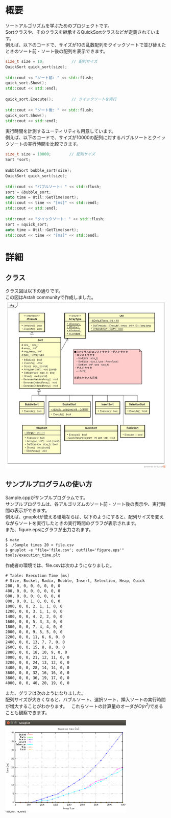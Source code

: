 # 概要
ソートアルゴリズムを学ぶためのプロジェクトです。  
Sortクラスや、そのクラスを継承するQuickSortクラスなどが定義されています。  
例えば、以下のコードで、サイズが10の乱数配列をクイックソートで並び替えたときのソート前・ソート後の配列を表示できます。
```c++
size_t size = 10;            // 配列サイズ
QuickSort quick_sort(size);

std::cout << "ソート前: " << std::flush;
quick_sort.Show();
std::cout << std::endl;

quick_sort.Execute();        // クイックソートを実行

std::cout << "ソート後: " << std::flush;
quick_sort.Show();
std::cout << std::endl;
```
実行時間を計測するユーティリティも用意しています。  
例えば、以下のコードで、サイズが10000の配列に対するバブルソートとクイックソートの実行時間を比較できます。
```c++
size_t size = 10000;        // 配列サイズ
Sort *sort;

BubbleSort bubble_sort(size);
QuickSort quick_sort(size);

std::cout << "バブルソート: " << std::flush;
sort = &bubble_sort;
auto time = Util::GetTime(sort);
std::cout << time << "[ms]" << std::endl;
std::cout << std::endl;

std::cout << "クイックソート: " << std::flush;
sort = &quick_sort;
auto time = Util::GetTime(sort);
std::cout << time << "[ms]" << std::endl;
```

# 詳細
## クラス
クラス図は以下の通りです。  
この図はAstah communityで作成しました。
![sort_class](/image/sort_class.png)

## サンプルプログラムの使い方
Sample.cppがサンプルプログラムです。  
サンプルプログラムは、各アルゴリズムのソート前・ソート後の表示や、実行時間の表示ができます。  
例えば、gnuplotが使える環境ならば、以下のようにすると、配列サイズを変えながらソートを実行したときの実行時間のグラフが表示されます。  
また、figure.epsにグラフが出力されます。
```
$ make
$ ./Sample times 20 > file.csv
$ gnuplot -e "file='file.csv'; outfile='figure.eps'" tools/execution_time.plt
```
作成者の環境では、file.csvは次のようになりました。
```
# Table: Execution Time [ms]
# Size, Bucket, Radix, Bubble, Insert, Selection, Heap, Quick
200, 0, 0, 0, 0, 0, 0, 0
400, 0, 0, 0, 0, 0, 0, 0
600, 0, 0, 0, 0, 0, 0, 0
800, 0, 0, 1, 0, 0, 0, 0
1000, 0, 0, 2, 1, 1, 0, 0
1200, 0, 0, 3, 1, 1, 0, 0
1400, 0, 0, 4, 2, 2, 0, 0
1600, 0, 0, 5, 3, 3, 0, 0
1800, 0, 0, 7, 4, 4, 0, 0
2000, 0, 0, 9, 5, 5, 0, 0
2200, 0, 0, 11, 6, 6, 0, 0
2400, 0, 0, 13, 7, 7, 0, 0
2600, 0, 0, 15, 8, 8, 0, 0
2800, 0, 0, 18, 10, 9, 0, 0
3000, 0, 0, 21, 12, 11, 0, 0
3200, 0, 0, 24, 13, 12, 0, 0
3400, 0, 0, 28, 14, 14, 0, 0
3600, 0, 0, 32, 16, 16, 0, 0
3800, 0, 0, 36, 19, 17, 0, 0
4000, 0, 0, 40, 20, 19, 0, 0
```

また、グラフは次のようになりました。  
配列サイズが大きくなると、バブルソート、選択ソート、挿入ソートの実行時間が増大することがわかります。  
これらソートの計算量のオーダが<i>O(n<sup>2</sup>)</i>であることも観察できます。  

<img src="/image/figure.png" alter="figure" width=75%/>
